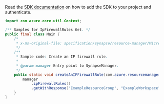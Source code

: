 Read the [SDK documentation](https://github.com/Azure/azure-sdk-for-java/blob/azure-resourcemanager-synapse_1.0.0-beta.2/sdk/synapse/azure-resourcemanager-synapse/README.md) on how to add the SDK to your project and authenticate.

```java
import com.azure.core.util.Context;

/** Samples for IpFirewallRules Get. */
public final class Main {
    /*
     * x-ms-original-file: specification/synapse/resource-manager/Microsoft.Synapse/stable/2021-06-01/examples/GetIpFirewallRule.json
     */
    /**
     * Sample code: Create an IP firewall rule.
     *
     * @param manager Entry point to SynapseManager.
     */
    public static void createAnIPFirewallRule(com.azure.resourcemanager.synapse.SynapseManager manager) {
        manager
            .ipFirewallRules()
            .getWithResponse("ExampleResourceGroup", "ExampleWorkspace", "ExampleIpFirewallRule", Context.NONE);
    }
}
```
